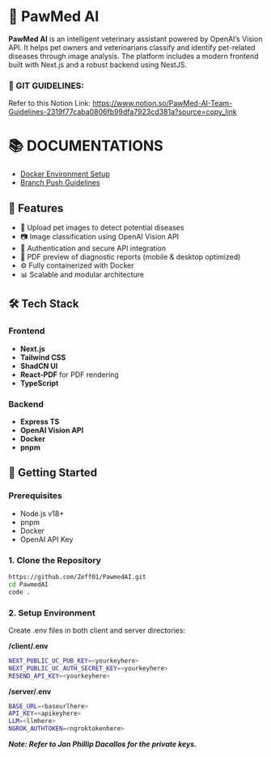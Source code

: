 # 🐾 PawMed AI

**PawMed AI** is an intelligent veterinary assistant powered by OpenAI’s Vision API. It helps pet owners and veterinarians classify and identify pet-related diseases through image analysis. The platform includes a modern frontend built with Next.js and a robust backend using NestJS.

### 📌 GIT GUIDELINES:
Refer to this Notion Link: https://www.notion.so/PawMed-AI-Team-Guidelines-2319f77caba0806fb99dfa7923cd381a?source=copy_link

# 📚 DOCUMENTATIONS

- [Docker Environment Setup](docs/docker-environment-setup.md)
- [Branch Push Guidelines](docs/branch-push-guidelines.md)

## 🧠 Features

- 🐶 Upload pet images to detect potential diseases
- 📷 Image classification using OpenAI Vision API
- 🔐 Authentication and secure API integration
- 🧾 PDF preview of diagnostic reports (mobile & desktop optimized)
- ⚙️ Fully containerized with Docker
- 📊 Scalable and modular architecture

## 🛠 Tech Stack

### Frontend
- **Next.js**
- **Tailwind CSS**
- **ShadCN UI**
- **React-PDF** for PDF rendering
- **TypeScript**

### Backend
- **Express TS**
- **OpenAI Vision API**
- **Docker**
- **pnpm**

## 🚀 Getting Started

### Prerequisites

- Node.js v18+
- pnpm
- Docker
- OpenAI API Key

### 1. Clone the Repository

```bash
https://github.com/Zeff01/PawmedAI.git
cd PawmedAI
code .
```

### 2. Setup Environment

Create .env files in both client and server directories:

**/client/.env**
```bash
NEXT_PUBLIC_UC_PUB_KEY=<yourkeyhere>
NEXT_PUBLIC_UC_AUTH_SECRET_KEY=<yourkeyhere>
RESEND_API_KEY=<yourkeyhere>
```

**/server/.env**
```bash
BASE_URL=<baseurlhere>
API_KEY=<apikeyhere>
LLM=<llmhere>
NGROK_AUTHTOKEN=<ngroktokenhere>
```

***Note: Refer to Jan Phillip Dacallos for the private keys.***

